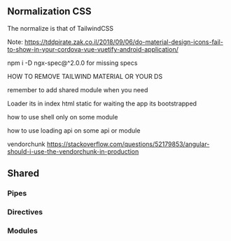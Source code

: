 
## Normalization CSS
The normalize is that of TailwindCSS

Note: https://tddpirate.zak.co.il/2018/09/06/do-material-design-icons-fail-to-show-in-your-cordova-vue-vuetify-android-application/

npm i -D ngx-spec@^2.0.0 for missing specs

HOW TO REMOVE
TAILWIND
MATERIAL
OR YOUR DS

remember to add shared module when you need

Loader its in index html static for waiting the app its bootstrapped

how to use shell only on some module

how to use loading api on some api or module

vendorchunk
https://stackoverflow.com/questions/52179853/angular-should-i-use-the-vendorchunk-in-production

[//]: # (TODO)
## Shared
### Pipes
### Directives
### Modules
